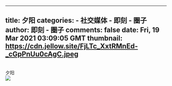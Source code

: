 
---
title: 夕阳
categories: 
    - 社交媒体
    - 即刻 - 圈子
author: 即刻 - 圈子
comments: false
date: Fri, 19 Mar 2021 03:09:05 GMT
thumbnail: https://cdn.jellow.site/FjLTc_XxtRMnEd-_cGpPnUu0cAgC.jpeg
---

<div>   
<br>夕阳<br><picture><source srcset="https://cdn.jellow.site/FjLTc_XxtRMnEd-_cGpPnUu0cAgC.jpeg/strip/format/webp" type="image/webp"><source srcset="https://cdn.jellow.site/FjLTc_XxtRMnEd-_cGpPnUu0cAgC.jpeg" type="image/jpeg"><img referrerpolicy="no-referrer" src="https://cdn.jellow.site/FjLTc_XxtRMnEd-_cGpPnUu0cAgC.jpeg"></picture>  
</div>
            